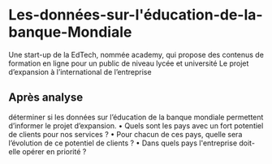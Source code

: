 # Les-données-sur-l'éducation-de-la-banque-Mondiale

Une start-up de la EdTech, nommée academy, qui propose des contenus de formation en ligne pour un public de niveau lycée et université
Le projet d’expansion à l’international de l’entreprise

## Après analyse

déterminer si les données sur l’éducation de la banque mondiale permettent d’informer le projet d’expansion.
•	Quels sont les pays avec un fort potentiel de clients pour nos services ?
•	Pour chacun de ces pays, quelle sera l’évolution de ce potentiel de clients ?
•	Dans quels pays l'entreprise doit-elle opérer en priorité ?
